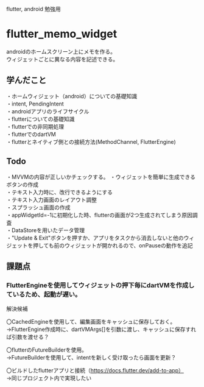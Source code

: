 flutter, android 勉強用  

# flutter_memo_widget

androidのホームスクリーン上にメモを作る。  
ウィジェットごとに異なる内容を記述できる。  

## 学んだこと
・ホームウィジェット（android）についての基礎知識  
・intent, PendingIntent  
・androidアプリのライフサイクル  
・flutterについての基礎知識  
・flutterでの非同期処理  
・flutterでのdartVM  
・flutterとネイティブ側との接続方法(MethodChannel, FlutterEngine)  

## Todo
・MVVMの内容が正しいかチェックする。
・ウィジェットを簡単に生成できるボタンの作成  
・テキスト入力時に、改行できるようにする  
・テキスト入力画面のレイアウト調整  
・スプラッシュ画面の作成  
・appWidgetId=-1に初期化した時、flutterの画面が2つ生成されてしまう原因調査  
・DataStoreを用いたデータ管理  
・"Update & Exit"ボタンを押すか、アプリをタスクから消去しないと他のウィジェットを押しても前のウィジェットが開かれるので、onPauseの動作を追記  

## 課題点
### FlutterEngineを使用してウィジェットの押下毎にdartVMを作成しているため、起動が遅い。

解決候補  

〇CachedEngineを使用して、編集画面をキャッシュに保存しておく。  
→FlutterEngine作成時に、dartVMArgs[]を引数に渡し、キャッシュに保存すれば引数を渡せる？  

〇flutterのFutureBuilderを使用。  
→FutureBuilderを使用して、intentを新しく受け取ったら画面を更新？  

〇ビルドしたflutterアプリと接続（https://docs.flutter.dev/add-to-app）  
→同じプロジェクト内で実現したい  
